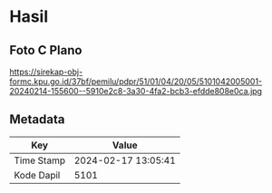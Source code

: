 # Hasil

## Foto C Plano

https://sirekap-obj-formc.kpu.go.id/37bf/pemilu/pdpr/51/01/04/20/05/5101042005001-20240214-155600--5910e2c8-3a30-4fa2-bcb3-efdde808e0ca.jpg


## Metadata

| Key        | Value               |
| ---------- | ------------------- |
| Time Stamp | 2024-02-17 13:05:41 |
| Kode Dapil | 5101                |



